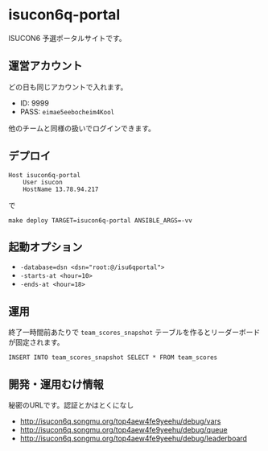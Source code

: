# isucon6q-portal

ISUCON6 予選ポータルサイトです。

## 運営アカウント

どの日も同じアカウントで入れます。

- ID: 9999
- PASS: `eimae5eebocheim4Kool`

他のチームと同様の扱いでログインできます。

## デプロイ

~~~
Host isucon6q-portal
    User isucon
    HostName 13.78.94.217
~~~

で

    make deploy TARGET=isucon6q-portal ANSIBLE_ARGS=-vv

## 起動オプション

- `-database=dsn <dsn="root:@/isu6qportal">`
- `-starts-at <hour=10>`
- `-ends-at <hour=18>`

## 運用

終了一時間前あたりで `team_scores_snapshot` テーブルを作るとリーダーボードが固定されます。

    INSERT INTO team_scores_snapshot SELECT * FROM team_scores

## 開発・運用むけ情報

秘密のURLです。認証とかはとくになし

- http://isucon6q.songmu.org/top4aew4fe9yeehu/debug/vars
- http://isucon6q.songmu.org/top4aew4fe9yeehu/debug/queue
- http://isucon6q.songmu.org/top4aew4fe9yeehu/debug/leaderboard
